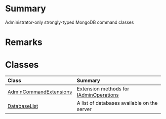 # Summary #
Administrator-only strongly-typed MongoDB command classes
# Remarks #



# Classes #
| **Class** | **Summary** |
|:----------|:------------|
| [AdminCommandExtensions](T_MongoDB_Driver_Command_Admin_AdminCommandExtensions.md) | Extension methods for [IAdminOperations](T_MongoDB_Driver_IAdminOperations.md)  |
| [DatabaseList](T_MongoDB_Driver_Command_Admin_DatabaseList.md) | A list of databases available on the server |
